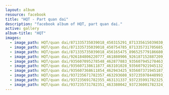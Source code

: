 ```yaml
---
layout: album
resource: facebook
title: "HQT - Part quan dai"
description: "facebook album of HQT, part quan dai."
active: gallery
album-title: "HQT"
images:
  - image_path: HQT/quan dai/871335735039018_450315291_871335615039030_3312950755207757145_n.jpg
  - image_path: HQT/quan dai/871335735039018_450754785_871335731705685_4833063093230862408_n.jpg
  - image_path: HQT/quan dai/871335735039018_456165475_896525779186680_8264890684689353184_n.jpg
  - image_path: HQT/quan dai/926184806220777_461880906_926187152887209_2931119079447453406_n.jpg
  - image_path: HQT/quan dai/935607095278548_462877883_935607945278463_7949128456716261150_n.jpg
  - image_path: HQT/quan dai/935607138611877_463101028_935607921945132_5026973789084267244_n.jpg
  - image_path: HQT/quan dai/935607368611854_462943425_935607371945187_6706815776076449556_n.jpg
  - image_path: HQT/quan dai/937235671782357_463293608_937235978448993_2016024562283281234_n.jpg
  - image_path: HQT/quan dai/937235691782355_463131337_937235991782325_5273975593710408382_n.jpg
  - image_path: HQT/quan dai/937235731782351_463380042_937236001782324_2842114853026378786_n.jpg
---
```


